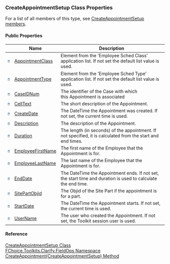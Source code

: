 ﻿### CreateAppointmentSetup Class Properties

For a list of all members of this type, see [CreateAppointmentSetup members](FChoice.Toolkits.Clarify~FChoice.Toolkits.Clarify.FieldOps.CreateAppointmentSetup_members.md).

#### Public Properties

|   | Name | Description |
| --- | --- | --- |
| ![Public Property](dotnetimages/publicProperty.png) | [AppointmentClass](FChoice.Toolkits.Clarify~FChoice.Toolkits.Clarify.FieldOps.CreateAppointmentSetup~AppointmentClass.md) | Element from the 'Employee Sched Class' application list. If not set the default list value is used.   |
| ![Public Property](dotnetimages/publicProperty.png) | [AppointmentType](FChoice.Toolkits.Clarify~FChoice.Toolkits.Clarify.FieldOps.CreateAppointmentSetup~AppointmentType.md) | Element from the 'Employee Sched Type' application list. If not set the default list value is used.   |
| ![Public Property](dotnetimages/publicProperty.png) | [CaseIDNum](FChoice.Toolkits.Clarify~FChoice.Toolkits.Clarify.FieldOps.CreateAppointmentSetup~CaseIDNum.md) | The identifier of the Case with which this Appointment is associated   |
| ![Public Property](dotnetimages/publicProperty.png) | [CellText](FChoice.Toolkits.Clarify~FChoice.Toolkits.Clarify.FieldOps.CreateAppointmentSetup~CellText.md) | The short description of the Appointment.   |
| ![Public Property](dotnetimages/publicProperty.png) | [CreateDate](FChoice.Toolkits.Clarify~FChoice.Toolkits.Clarify.FieldOps.CreateAppointmentSetup~CreateDate.md) | The DateTime the Appointment was created. If not set, the current time is used.   |
| ![Public Property](dotnetimages/publicProperty.png) | [Description](FChoice.Toolkits.Clarify~FChoice.Toolkits.Clarify.FieldOps.CreateAppointmentSetup~Description.md) | The description of the Appointment.   |
| ![Public Property](dotnetimages/publicProperty.png) | [Duration](FChoice.Toolkits.Clarify~FChoice.Toolkits.Clarify.FieldOps.CreateAppointmentSetup~Duration.md) | The length (in seconds) of the appointment. If not specified, it is calculated from the start and end times.   |
| ![Public Property](dotnetimages/publicProperty.png) | [EmployeeFirstName](FChoice.Toolkits.Clarify~FChoice.Toolkits.Clarify.FieldOps.CreateAppointmentSetup~EmployeeFirstName.md) | The first name of the Employee that the Appointment is for.   |
| ![Public Property](dotnetimages/publicProperty.png) | [EmployeeLastName](FChoice.Toolkits.Clarify~FChoice.Toolkits.Clarify.FieldOps.CreateAppointmentSetup~EmployeeLastName.md) | The last name of the Employee that the Appointment is for.   |
| ![Public Property](dotnetimages/publicProperty.png) | [EndDate](FChoice.Toolkits.Clarify~FChoice.Toolkits.Clarify.FieldOps.CreateAppointmentSetup~EndDate.md) | The DateTime the Appointment ends. If not set, the start time and duration is used to calculate the end time.   |
| ![Public Property](dotnetimages/publicProperty.png) | [SitePartObjid](FChoice.Toolkits.Clarify~FChoice.Toolkits.Clarify.FieldOps.CreateAppointmentSetup~SitePartObjid.md) | The Objid of the Site Part if the appointment is for a part.   |
| ![Public Property](dotnetimages/publicProperty.png) | [StartDate](FChoice.Toolkits.Clarify~FChoice.Toolkits.Clarify.FieldOps.CreateAppointmentSetup~StartDate.md) | The DateTime the Appointment starts. If not set, the current time is used.   |
| ![Public Property](dotnetimages/publicProperty.png) | [UserName](FChoice.Toolkits.Clarify~FChoice.Toolkits.Clarify.FieldOps.CreateAppointmentSetup~UserName.md) | The user who created the Appointment. If not set, the Toolkit session user is used.   |





#### Reference

[CreateAppointmentSetup Class](FChoice.Toolkits.Clarify~FChoice.Toolkits.Clarify.FieldOps.CreateAppointmentSetup.md)  
[FChoice.Toolkits.Clarify.FieldOps Namespace](FChoice.Toolkits.Clarify~FChoice.Toolkits.Clarify.FieldOps_namespace.md)  
[CreateAppointment(CreateAppointmentSetup) Method](FChoice.Toolkits.Clarify~FChoice.Toolkits.Clarify.FieldOps.FieldOpsToolkit~CreateAppointment(CreateAppointmentSetup).md)